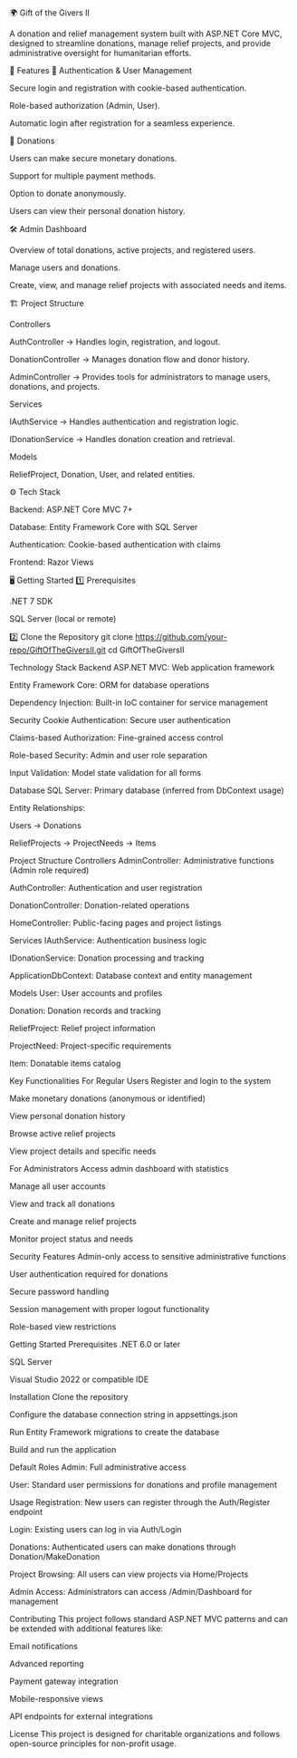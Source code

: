 🌍 Gift of the Givers II

A donation and relief management system built with ASP.NET Core MVC, designed to streamline donations, manage relief projects, and provide administrative oversight for humanitarian efforts.

🚀 Features
🔑 Authentication & User Management

Secure login and registration with cookie-based authentication.

Role-based authorization (Admin, User).

Automatic login after registration for a seamless experience.

💸 Donations

Users can make secure monetary donations.

Support for multiple payment methods.

Option to donate anonymously.

Users can view their personal donation history.

🛠️ Admin Dashboard

Overview of total donations, active projects, and registered users.

Manage users and donations.

Create, view, and manage relief projects with associated needs and items.

🏗️ Project Structure

Controllers

AuthController → Handles login, registration, and logout.

DonationController → Manages donation flow and donor history.

AdminController → Provides tools for administrators to manage users, donations, and projects.

Services

IAuthService → Handles authentication and registration logic.

IDonationService → Handles donation creation and retrieval.

Models

ReliefProject, Donation, User, and related entities.

⚙️ Tech Stack

Backend: ASP.NET Core MVC 7+

Database: Entity Framework Core with SQL Server

Authentication: Cookie-based authentication with claims

Frontend: Razor Views

🖥️ Getting Started
1️⃣ Prerequisites

.NET 7 SDK

SQL Server (local or remote)

2️⃣ Clone the Repository
git clone https://github.com/your-repo/GiftOfTheGiversII.git
cd GiftOfTheGiversII

Technology Stack
Backend
ASP.NET MVC: Web application framework

Entity Framework Core: ORM for database operations

Dependency Injection: Built-in IoC container for service management

Security
Cookie Authentication: Secure user authentication

Claims-based Authorization: Fine-grained access control

Role-based Security: Admin and user role separation

Input Validation: Model state validation for all forms

Database
SQL Server: Primary database (inferred from DbContext usage)

Entity Relationships:

Users → Donations

ReliefProjects → ProjectNeeds → Items

Project Structure
Controllers
AdminController: Administrative functions (Admin role required)

AuthController: Authentication and user registration

DonationController: Donation-related operations

HomeController: Public-facing pages and project listings

Services
IAuthService: Authentication business logic

IDonationService: Donation processing and tracking

ApplicationDbContext: Database context and entity management

Models
User: User accounts and profiles

Donation: Donation records and tracking

ReliefProject: Relief project information

ProjectNeed: Project-specific requirements

Item: Donatable items catalog

Key Functionalities
For Regular Users
Register and login to the system

Make monetary donations (anonymous or identified)

View personal donation history

Browse active relief projects

View project details and specific needs

For Administrators
Access admin dashboard with statistics

Manage all user accounts

View and track all donations

Create and manage relief projects

Monitor project status and needs

Security Features
Admin-only access to sensitive administrative functions

User authentication required for donations

Secure password handling

Session management with proper logout functionality

Role-based view restrictions

Getting Started
Prerequisites
.NET 6.0 or later

SQL Server

Visual Studio 2022 or compatible IDE

Installation
Clone the repository

Configure the database connection string in appsettings.json

Run Entity Framework migrations to create the database

Build and run the application

Default Roles
Admin: Full administrative access

User: Standard user permissions for donations and profile management

Usage
Registration: New users can register through the Auth/Register endpoint

Login: Existing users can log in via Auth/Login

Donations: Authenticated users can make donations through Donation/MakeDonation

Project Browsing: All users can view projects via Home/Projects

Admin Access: Administrators can access /Admin/Dashboard for management

Contributing
This project follows standard ASP.NET MVC patterns and can be extended with additional features like:

Email notifications

Advanced reporting

Payment gateway integration

Mobile-responsive views

API endpoints for external integrations

License
This project is designed for charitable organizations and follows open-source principles for non-profit usage.

